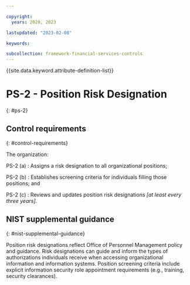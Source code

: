 ```yaml
---

copyright:
  years: 2020, 2023

lastupdated: "2023-02-08"

keywords:

subcollection: framework-financial-services-controls
---
```


{{site.data.keyword.attribute-definition-list}}

               
# PS-2 - Position Risk Designation
{: #ps-2}

## Control requirements
{: #control-requirements}

The organization:

PS-2 (a)
    : Assigns a risk designation to all organizational positions;

PS-2 (b)
    : Establishes screening criteria for individuals filling those positions; and

PS-2 (c)
    : Reviews and updates position risk designations _[at least every three years]_.

## NIST supplemental guidance
{: #nist-supplemental-guidance}

Position risk designations reflect Office of Personnel Management policy and guidance. Risk designations can guide and inform the types of authorizations individuals receive when accessing organizational information and information systems. Position screening criteria include explicit information security role appointment requirements (e.g., training, security clearances).





